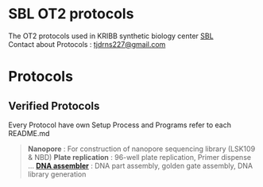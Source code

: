 # SBL OT2 protocols

The OT2 protocols used in KRIBB synthetic biology center [SBL](https://oak.kribb.re.kr/handle/201005/19496/tab-browse?sort_by=2&order=DESC)  
Contact about Protocols : <tjdrns227@gmail.com>

# Protocols  

## Verified Protocols

Every Protocol have own Setup Process and Programs refer to each README.md    
  


> **Nanopore** : For construction of nanopore sequencing library (LSK109 & NBD)
> **Plate replication** : 96-well plate replication, Primer dispense ...
> [**DNA assembler**](https://github.com/Lelp27/DNAssembler) : DNA part assembly, golden gate assembly, DNA library generation

